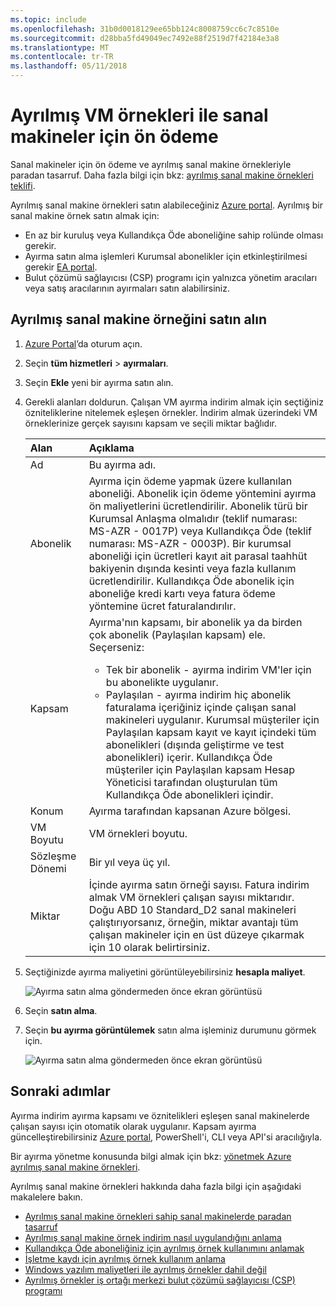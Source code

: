```yaml
---
ms.topic: include
ms.openlocfilehash: 31b0d0018129ee65bb124c8008759cc6c7c8510e
ms.sourcegitcommit: d28bba5fd49049ec7492e88f2519d7f42184e3a8
ms.translationtype: MT
ms.contentlocale: tr-TR
ms.lasthandoff: 05/11/2018
---
```

# <a name="prepay-for-virtual-machines-with-reserved-vm-instances"></a>Ayrılmış VM örnekleri ile sanal makineler için ön ödeme

Sanal makineler için ön ödeme ve ayrılmış sanal makine örnekleriyle paradan tasarruf. Daha fazla bilgi için bkz: [ayrılmış sanal makine örnekleri teklifi](https://azure.microsoft.com/pricing/reserved-vm-instances/).

Ayrılmış sanal makine örnekleri satın alabileceğiniz [Azure portal](https://portal.azure.com). Ayrılmış bir sanal makine örnek satın almak için:
-   En az bir kuruluş veya Kullandıkça Öde aboneliğine sahip rolünde olması gerekir.
-   Ayırma satın alma işlemleri Kurumsal abonelikler için etkinleştirilmesi gerekir [EA portal](https://ea.azure.com).
-   Bulut çözümü sağlayıcısı (CSP) programı için yalnızca yönetim aracıları veya satış aracılarının ayırmaları satın alabilirsiniz.

## <a name="buy-a-reserved-virtual-machine-instance"></a>Ayrılmış sanal makine örneğini satın alın
1. [Azure Portal](https://portal.azure.com)’da oturum açın.
2. Seçin **tüm hizmetleri** > **ayırmaları**.
3. Seçin **Ekle** yeni bir ayırma satın alın.
4. Gerekli alanları doldurun. Çalışan VM ayırma indirim almak için seçtiğiniz özniteliklerine nitelemek eşleşen örnekler. İndirim almak üzerindeki VM örneklerinize gerçek sayısını kapsam ve seçili miktar bağlıdır.

    | Alan      | Açıklama|
    |:------------|:--------------|
    |Ad        |Bu ayırma adı.| 
    |Abonelik|Ayırma için ödeme yapmak üzere kullanılan aboneliği. Abonelik için ödeme yöntemini ayırma ön maliyetlerini ücretlendirilir. Abonelik türü bir Kurumsal Anlaşma olmalıdır (teklif numarası: MS-AZR - 0017P) veya Kullandıkça Öde (teklif numarası: MS-AZR - 0003P). Bir kurumsal aboneliği için ücretleri kayıt ait parasal taahhüt bakiyenin dışında kesinti veya fazla kullanım ücretlendirilir. Kullandıkça Öde abonelik için aboneliğe kredi kartı veya fatura ödeme yöntemine ücret faturalandırılır.|    
    |Kapsam       |Ayırma'nın kapsamı, bir abonelik ya da birden çok abonelik (Paylaşılan kapsam) ele. Seçerseniz: <ul><li>Tek bir abonelik - ayırma indirim VM'ler için bu abonelikte uygulanır. </li><li>Paylaşılan - ayırma indirim hiç abonelik faturalama içeriğiniz içinde çalışan sanal makineleri uygulanır. Kurumsal müşteriler için Paylaşılan kapsam kayıt ve kayıt içindeki tüm abonelikleri (dışında geliştirme ve test abonelikleri) içerir. Kullandıkça Öde müşteriler için Paylaşılan kapsam Hesap Yöneticisi tarafından oluşturulan tüm Kullandıkça Öde abonelikleri içindir.</li></ul>|
    |Konum    |Ayırma tarafından kapsanan Azure bölgesi.|    
    |VM Boyutu     |VM örnekleri boyutu.|
    |Sözleşme Dönemi        |Bir yıl veya üç yıl.|
    |Miktar    |İçinde ayırma satın örneği sayısı. Fatura indirim almak VM örnekleri çalışan sayısı miktarıdır. Doğu ABD 10 Standard_D2 sanal makineleri çalıştırıyorsanız, örneğin, miktar avantajı tüm çalışan makineler için en üst düzeye çıkarmak için 10 olarak belirtirsiniz. |
5. Seçtiğinizde ayırma maliyetini görüntüleyebilirsiniz **hesapla maliyet**.

    ![Ayırma satın alma göndermeden önce ekran görüntüsü](./media/virtual-machines-buy-compute-reservations/virtualmachines-reservedvminstance-purchase.png)

6. Seçin **satın alma**.
7. Seçin **bu ayırma görüntülemek** satın alma işleminiz durumunu görmek için.

    ![Ayırma satın alma göndermeden önce ekran görüntüsü](./media/virtual-machines-buy-compute-reservations/virtualmachines-reservedvmInstance-submit.png)

## <a name="next-steps"></a>Sonraki adımlar 
Ayırma indirim ayırma kapsamı ve öznitelikleri eşleşen sanal makinelerde çalışan sayısı için otomatik olarak uygulanır. Kapsam ayırma güncelleştirebilirsiniz [Azure portal](https://portal.azure.com), PowerShell'i, CLI veya API'si aracılığıyla. 

Bir ayırma yönetme konusunda bilgi almak için bkz: [yönetmek Azure ayrılmış sanal makine örnekleri](../articles/billing/billing-manage-reserved-vm-instance.md).

Ayrılmış sanal makine örnekleri hakkında daha fazla bilgi için aşağıdaki makalelere bakın.

- [Ayrılmış sanal makine örnekleri sahip sanal makinelerde paradan tasarruf](../articles/billing/billing-save-compute-costs-reservations.md)
- [Ayrılmış sanal makine örnek indirim nasıl uygulandığını anlama](../articles/billing/billing-understand-vm-reservation-charges.md)
- [Kullandıkça Öde aboneliğiniz için ayrılmış örnek kullanımını anlamak](../articles/billing/billing-understand-reserved-instance-usage.md)
- [İşletme kaydı için ayrılmış örnek kullanım anlama](../articles/billing/billing-understand-reserved-instance-usage-ea.md)
- [Windows yazılım maliyetleri ile ayrılmış örnekler dahil değil](../articles/billing/billing-reserved-instance-windows-software-costs.md)
- [Ayrılmış örnekler iş ortağı merkezi bulut çözümü sağlayıcısı (CSP) programı](https://docs.microsoft.com/partner-center/azure-reservations)